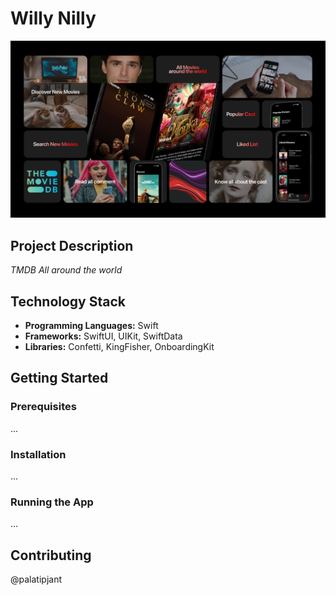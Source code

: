# Willy Nilly

![](https://github.com/palatipjant/Willy-Nilly/blob/palatipjant/willy%20nill%20summary%20slide.png)

## Project Description
*TMDB All around the world*

## Technology Stack
* **Programming Languages:** Swift
* **Frameworks:** SwiftUI, UIKit, SwiftData
* **Libraries:** Confetti, KingFisher, OnboardingKit

## Getting Started
### Prerequisites
...
### Installation
...
### Running the App
...

## Contributing
@palatipjant
